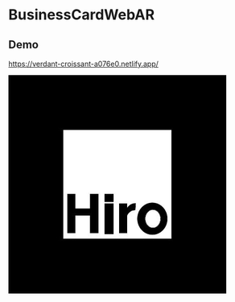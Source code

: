 # BusinessCardWebAR

## Demo
https://verdant-croissant-a076e0.netlify.app/

![HIRO](ReleaseBuild/textures/HIRO.png)
